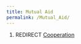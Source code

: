 ```yaml
---
title: Mutual Aid
permalink: /Mutual_Aid/
---
```


1.  REDIRECT [Cooperation](Cooperation.md "wikilink")